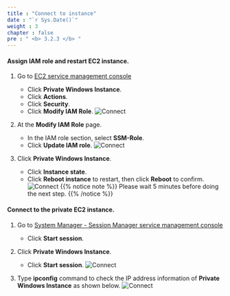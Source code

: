 ```yaml
---
title : "Connect to instance"
date : "`r Sys.Date()`"
weight : 3
chapter : false
pre : " <b> 3.2.3 </b> "
---
```



#### Assign IAM role and restart EC2 instance.

1. Go to [EC2 service management console](https://console.aws.amazon.com/ec2/v2/home)
    - Click **Private Windows Instance**.
    - Click **Actions**.
    - Click **Security**.
    - Click **Modify IAM Role**.
![Connect](/images/2/54.png)

2. At the **Modify IAM Role** page.
    - In the IAM role section, select **SSM-Role**.
    - Click **Update IAM role**.
![Connect](/images/2/55.png)

3. Click **Private Windows Instance**.
    - Click **Instance state**.
    - Click **Reboot instance** to restart, then click **Reboot** to confirm.
![Connect](/images/2/56.png)
{{% notice note %}}
Please wait 5 minutes before doing the next step.
 {{% /notice %}}

#### Connect to the private EC2 instance.

1. Go to [System Manager - Session Manager service management console](https://console.aws.amazon.com/systems-manager/session-manager)
    - Click **Start session**.
  
2. Click **Private Windows Instance**.
    - Click **Start session**.
![Connect](/images/2/57.png)
3. Type **ipconfig** command to check the IP address information of **Private Windows Instance** as shown below.
    ![Connect](/images/2/58.png)